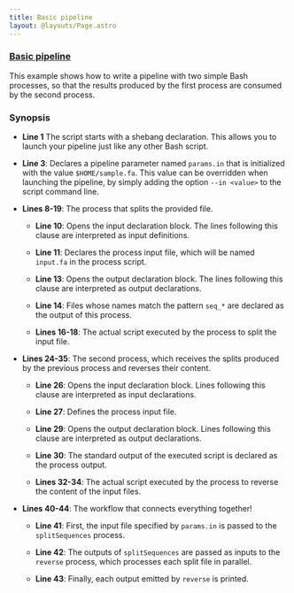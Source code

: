 ```yaml
---
title: Basic pipeline
layout: @layouts/Page.astro
---
```


<div class="blg-summary example">
<h3><a href="javascript:void(0)">Basic pipeline</a></h3>

<p class="text-muted" >
    This example shows how to write a pipeline with two simple Bash processes, so that the results produced by the first process are consumed by the second process.
</p>


<script type="syntaxhighlighter" class="brush: groovy">
<![CDATA[
#!/usr/bin/env nextflow

params.in = "$baseDir/data/sample.fa"

/*
 * Split a fasta file into multiple files
 */
process splitSequences {

    input:
    path 'input.fa'

    output:
    path 'seq_*'

    """
    awk '/^>/{f="seq_"++d} {print > f}' < input.fa
    """
}

/*
 * Reverse the sequences
 */
process reverse {

    input:
    path x

    output:
    stdout

    """
    cat $x | rev
    """
}

/*
 * Define the workflow
 */
workflow {
    splitSequences(params.in) \
      | reverse \
      | view
}
]]>
</script>
</div>


### Synopsis

* __Line 1__ The script starts with a shebang declaration. This allows you to launch your pipeline just like any other Bash script.

* __Line 3__: Declares a pipeline parameter named `params.in` that is initialized with the value `$HOME/sample.fa`. This value can be overridden when launching the pipeline, by simply adding the option `--in <value>` to the script command line.

* __Lines 8-19__: The process that splits the provided file.

  * __Line 10__: Opens the input declaration block. The lines following this clause are interpreted as input definitions.

  * __Line 11__: Declares the process input file, which will be named `input.fa` in the process script.

  * __Line 13__: Opens the output declaration block. The lines following this clause are interpreted as output declarations.

  * __Line 14__: Files whose names match the pattern `seq_*` are declared as the output of this process.

  * __Lines 16-18__: The actual script executed by the process to split the input file.

* __Lines 24-35__: The second process, which receives the splits produced by the
previous process and reverses their content.

  * __Line 26__: Opens the input declaration block. Lines following this clause are
interpreted as input declarations.

  * __Line 27__: Defines the process input file.

  * __Line 29__: Opens the output declaration block. Lines following this clause are
interpreted as output declarations.

  * __Line 30__: The standard output of the executed script is declared as the process
output.

  * __Lines 32-34__: The actual script executed by the process to reverse the content of the input files.

* __Lines 40-44__: The workflow that connects everything together!

  * __Line 41__: First, the input file specified by `params.in` is passed to the `splitSequences` process.

  * __Line 42__: The outputs of `splitSequences` are passed as inputs to the `reverse` process, which processes each split file in parallel.

  * __Line 43__: Finally, each output emitted by `reverse` is printed.
